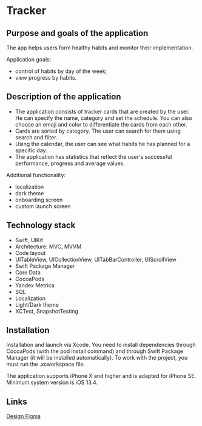 # Tracker

## Purpose and goals of the application ##

The app helps users form healthy habits and monitor their implementation.

Application goals:

- control of habits by day of the week;
- view progress by habits.

## Description of the application ##
- The application consists of tracker cards that are created by the user. He can specify the name, category and set the schedule. You can also choose an emoji and color to differentiate the cards from each other.
- Cards are sorted by category. The user can search for them using search and filter.
- Using the calendar, the user can see what habits he has planned for a specific day.
- The application has statistics that reflect the user's successful performance, progress and average values.

Additional functionality:
- localization
- dark theme
- onboarding screen
- custom launch screen

## Technology stack ##
- Swift, UIKit
- Architecture: MVC, MVVM
- Code layout
- UITableView, UICollectionView, UITabBarController, UIScrollView
- Swift Package Manager
- Core Data
- CocoaPods
- Yandex Metrica
- SQL
- Localization
- Light/Dark theme
- XCTest, SnapshotTesting

## Installation ##
Installation and launch via Xcode. You need to install dependencies through CocoaPods (with the pod install command) and through Swift Package Manager (it will be installed automatically). To work with the project, you must run the .xcworkspace file.

The application supports iPhone X and higher and is adapted for iPhone SE.
Minimum system version is iOS 13.4.

## Links ##
[Design Figma](https://www.figma.com/file/owAO4CAPTJdpM1BZU5JHv7/Tracker-(YP)?t=SZDLmkWeOPX4y6mp-0)
